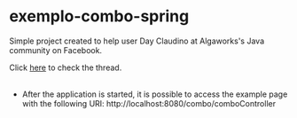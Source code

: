 # exemplo-combo-spring
<p>Simple project created to help user Day Claudino at Algaworks's Java community on Facebook.</p>
Click <a href="https://www.facebook.com/groups/1467881680180826/permalink/1688791508089841/" target="_blank">here</a> to check the thread.
<br/><br/>

- After the application is started, it is possible to access the example page with the following URI: http://localhost:8080/combo/comboController
